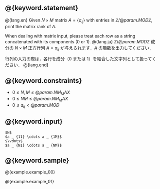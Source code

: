 ## @{keyword.statement}

@{lang.en}
Given $N \times M$ matrix $A = \lbrace a_{ij} \rbrace$ with entries in $\mathbb{Z}/@{param.MOD}\mathbb{Z}$, print the matrix rank of $A$. 

When dealing with matrix input, please treat each row as a string concatenated with its components ($0$ or $1$).
@{lang.ja}
$\mathbb{Z}/@{param.MOD}\mathbb{Z}$ 成分の $N \times M$ 正方行列 $A=a_{ij}$ が与えられます．$A$ の階数を出力してください．

行列の入力の際は，各行を成分（$0$ または $1$）を結合した文字列として扱ってください．
@{lang.end}


## @{keyword.constraints}

- $0 \leq N, M \leq @{param.NM_MAX}$
- $0 \leq NM \leq @{param.NM_MAX}$
- $0 \leq a_{ij} < @{param.MOD}$

## @{keyword.input}

```
$N$
$a _ {11} \cdots a _ {1M}$
$\vdots$
$a _ {N1} \cdots a _ {NM}$
```

## @{keyword.sample}

@{example.example_00}

@{example.example_01}
